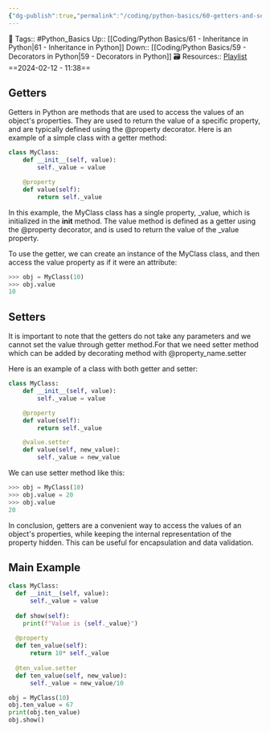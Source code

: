 ```yaml
---
{"dg-publish":true,"permalink":"/coding/python-basics/60-getters-and-setters/","dgPassFrontmatter":true,"noteIcon":"3","created":"2024-02-12T11:38:50.444+05:30","updated":"2024-02-13T17:59:12.575+05:30"}
---
```


🧶 Tags:: #Python_Basics 
Up:: [[Coding/Python Basics/61 - Inheritance in Python\|61 - Inheritance in Python]]
Down:: [[Coding/Python Basics/59 - Decorators in Python\|59 - Decorators in Python]]
🗃 Resources:: [Playlist](https://www.youtube.com/playlist?list=PLu0W_9lII9agwh1XjRt242xIpHhPT2llg)
==2024-02-12 - 11:38==

## Getters
Getters in Python are methods that are used to access the values of an object's properties. They are used to return the value of a specific property, and are typically defined using the @property decorator. Here is an example of a simple class with a getter method:
```python
class MyClass:
	def __init__(self, value):
		self._value = value

	@property
	def value(self):
		return self._value
```

In this example, the MyClass class has a single property, _value, which is initialized in the **init** method. The value method is defined as a getter using the @property decorator, and is used to return the value of the _value property.

To use the getter, we can create an instance of the MyClass class, and then access the value property as if it were an attribute:
```python
>>> obj = MyClass(10)
>>> obj.value
10
```

## Setters
It is important to note that the getters do not take any parameters and we cannot set the value through getter method.For that we need setter method which can be added by decorating method with @property_name.setter

Here is an example of a class with both getter and setter:
```python
class MyClass:
	def __init__(self, value):
		self._value = value

    @property
    def value(self):
	    return self._value

    @value.setter
    def value(self, new_value):
	    self._value = new_value
```

We can use setter method like this:
```python
>>> obj = MyClass(10)
>>> obj.value = 20
>>> obj.value
20
```

In conclusion, getters are a convenient way to access the values of an object's properties, while keeping the internal representation of the property hidden. This can be useful for encapsulation and data validation.

## Main Example
```python
class MyClass:
  def __init__(self, value):
      self._value = value
    
  def show(self):
    print(f"Value is {self._value}")
    
  @property
  def ten_value(self):
      return 10* self._value
    
  @ten_value.setter
  def ten_value(self, new_value):
      self._value = new_value/10

obj = MyClass(10)
obj.ten_value = 67
print(obj.ten_value)
obj.show()
```